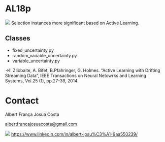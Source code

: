 # AL18p
<img src="https://skillicons.dev/icons?i=py" />
Selection instances more significant based on Active Learning.


## Classes

- fixed_uncertainty.py
- random_variable_uncertainty.py
- variable_uncertainty.py


->I. Zliobaite, A. Bifet, B.Pfahringer, G. Holmes. “Active Learning with Drifting Streaming Data”, IEEE Transactions on Neural Netowrks and Learning Systems, Vol.25 (1), pp.27-39, 2014.

# Contact
Albert França Josuá Costa


albertfrancajosuacosta@gmail.com

<img src="https://skillicons.dev/icons?i=linkedin" /> https://www.linkedin.com/in/albert-josu%C3%A1-9aa550239/

 
